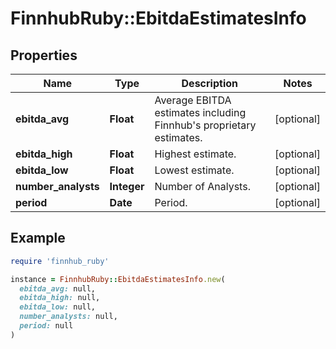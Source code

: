 # FinnhubRuby::EbitdaEstimatesInfo

## Properties

| Name | Type | Description | Notes |
| ---- | ---- | ----------- | ----- |
| **ebitda_avg** | **Float** | Average EBITDA estimates including Finnhub&#39;s proprietary estimates. | [optional] |
| **ebitda_high** | **Float** | Highest estimate. | [optional] |
| **ebitda_low** | **Float** | Lowest estimate. | [optional] |
| **number_analysts** | **Integer** | Number of Analysts. | [optional] |
| **period** | **Date** | Period. | [optional] |

## Example

```ruby
require 'finnhub_ruby'

instance = FinnhubRuby::EbitdaEstimatesInfo.new(
  ebitda_avg: null,
  ebitda_high: null,
  ebitda_low: null,
  number_analysts: null,
  period: null
)
```

